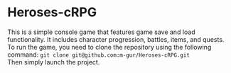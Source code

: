 # Heroses-cRPG

This is a simple console game that features game save and load functionality. It includes character progression, battles, items, and quests.   
To run the game, you need to clone the repository using the following command: ```git clone git@github.com:m-gur/Heroses-cRPG.git```  
Then simply launch the project.